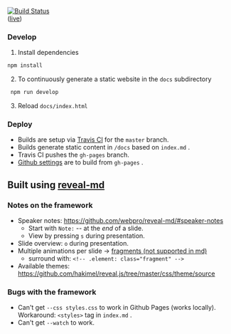 [![Build Status](https://travis-ci.com/golubitsky/refactoring.svg?branch=master)](https://travis-ci.com/golubitsky/refactoring)  
([live](https://golubitsky.github.io/refactoring/))

### Develop

1. Install dependencies

``` sh
npm install
```

2. To continuously generate a static website in the `docs` subdirectory

``` sh
 npm run develop
```

3. Reload `docs/index.html` 

### Deploy

* Builds are setup via [Travis CI](https://travis-ci.com/github/golubitsky/refactoring) for the `master` branch.
* Builds generate static content in `/docs` based on `index.md` .
* Travis CI pushes the `gh-pages` branch.
* [Github settings](https://github.com/golubitsky/refactoring/settings) are to build from `gh-pages` .

## Built using [reveal-md](https://github.com/webpro/reveal-md)

### Notes on the framework

* Speaker notes: https://github.com/webpro/reveal-md/#speaker-notes
  + Start with `Note:` -- at the _end_ of a slide.
  + View by pressing `s` during presentation.
* Slide overview: `o` during presentation.
* Multiple animations per slide -> [fragments (not supported in md)](https://revealjs.com/fragments/)
  + surround with: `<!-- .element: class="fragment" -->` 
* Available themes: https://github.com/hakimel/reveal.js/tree/master/css/theme/source

### Bugs with the framework

* Can't get `--css styles.css` to work in Github Pages (works locally). Workaround: `<styles>` tag in `index.md` .
* Can't get `--watch` to work.
